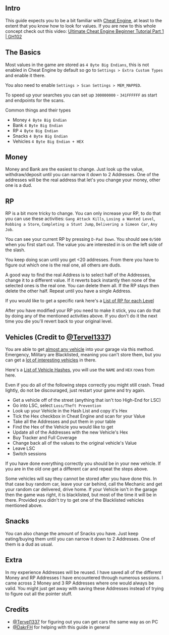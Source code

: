 ## Intro

This guide expects you to be a bit familiar with [Cheat Engine](https://github.com/cheat-engine/cheat-engine), at least to the extent that you know how to look for values. If you are new to this whole concept check out this video: [Ultimate Cheat Engine Beginner Tutorial Part 1 | GH102](https://www.youtube.com/watch?v=_THZIUELKrw)

## The Basics

Most values in the game are stored as `4 Byte Big Endians`, this is not enabled in Cheat Engine by default so go to  `Settings > Extra Custom Types` and enable it there.

You also need to enable `Settings > Scan Settings > MEM_MAPPED`.

To speed up your searches you can set up `300000000` - `341FFFFFF` as start and endpoints for the scans.

Common things and their types

- Money `4 Byte Big Endian`
- Bank `4 Byte Big Endian`
- RP `4 Byte Big Endian`
- Snacks `4 Byte Big Endian`
- Vehicles `4 Byte Big Endian + HEX`

## Money

Money and Bank are the easiest to change. Just look up the value, withdraw/deposit until you can narrow it down to 2 Addresses. One of the addresses will be the real address that let's you change your money, other one is a dud.

## RP

RP is a bit more tricky to change. You can only increase your RP, to do that you can use these activities: `Gang Attack Kills`, `Losing a Wanted Level`, `Robbing a Store`, `Completing a Stunt Jump`, `Delivering a Simeon Car`, `Any Job`.

You can see your current RP by pressing `D-Pad Down`. You should see `0/500` when you first start out. The value you are interested in is on the left side of the slash.

You keep doing scan until you get <20 addresses. From there you have to figure out which one is the real one, all others are duds.

A good way to find the real Address is to select half of the Addresses, change it to a different value. If it reverts back instantly then none of the selected ones is the real one. You can delete them all. If the RP stays then delete the other half. Repeat until you have a single Address.

If you would like to get a specific rank here's a [List of RP for each Level](rp.txt)

After you have modified your RP you need to make it stick, you can do that by doing any of the mentioned activities above. If you don't do it the next time you die you'll revert back to your original level.

## Vehicles (Credit to [@Tervel1337](https://twitter.com/Tervel1337))

You are able to get [almost any vehicle](https://twitter.com/Tervel1337/status/1652247298833805312) into your garage via this method. Emergency, Military are Blacklisted, meaning you can't store them, but you can get a [lot of interesting vehicles](https://twitter.com/RealLaszloR1/status/1652656901920784385) in there.

Here's a [List of Vehicle Hashes](https://gist.github.com/QuynhVir/f2f28fcc921d4f207280534f9326d7cf), you will use the `NAME` and `HEX` rows from here.

Even if you do all of the following steps correctly you might still crash. Tread lightly, do not be discouraged, just restart your game and try again. 

- Get a vehicle off of the street (anything that isn't too High-End for LSC)
- Go into LSC, select `Loss/Theft Prevention`
- Look up your Vehicle in the Hash List and copy it's Hex
- Tick the Hex checkbox in Cheat Engine and scan for your Value
- Take all the Addresses and put them in your table
- Find the Hex of the Vehicle you would like to get
- Update all of the Addresses with the new Vehicle's Hex
- Buy Tracker and Full Coverage
- Change back all of the values to the original vehicle's Value
- Leave LSC
- Switch sessions

If you have done everything correctly you should be in your new vehicle. If you are in the old one get a different car and repeat the steps above.

Some vehicles will say they cannot be stored after you have done this. In that case buy random car, leave your car behind, call the Mechanic and get your random car delivered, drive home. If your Vehicle isn't in the garage then the game was right, it is blacklisted, but most of the time it will be in there. Provided you didn't try to get one of the Blacklisted vehicles mentioned above.

## Snacks

You can also change the amount of Snacks you have. Just keep eating/buying them until you can narrow it down to 2 Addresses. One of them is a dud as usual.

## Extra

In my experience Addresses will be reused. I have saved all of the different Money and RP Addresses I have encountered through numerous sessions. I came across 2 Money and 3 RP Addresses where one would always be valid. You might just get away with saving these Addresses instead of trying to figure out all the pointer stuff.

## Credits
- [@Tervel1337](https://twitter.com/Tervel1337) for figuring out you can get cars the same way as on PC
- [@DakrFH](https://www.youtube.com/@DakrFH) for helping with this guide in general
